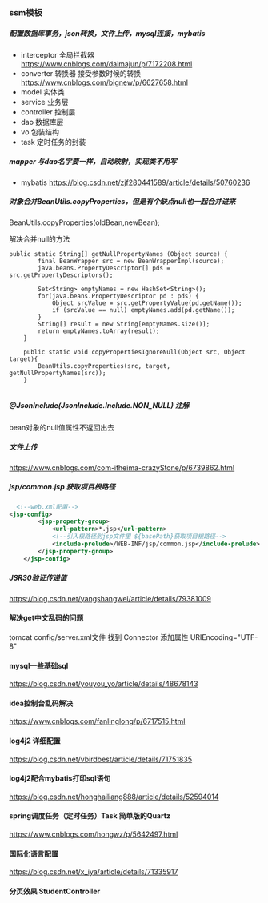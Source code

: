 ### ssm模板

##### 配置数据库事务，json转换，文件上传，mysql连接，mybatis

* interceptor 全局拦截器  https://www.cnblogs.com/daimajun/p/7172208.html
* converter 转换器 接受参数时候的转换  https://www.cnblogs.com/bignew/p/6627658.html
* model 实体类
* service 业务层
* controller 控制层
* dao 数据库层
* vo 包装结构
* task 定时任务的封装

##### mapper 与dao名字要一样，自动映射，实现类不用写
* mybatis  https://blog.csdn.net/zjf280441589/article/details/50760236


##### 对象合并BeanUtils.copyProperties，但是有个缺点null也一起合并进来
BeanUtils.copyProperties(oldBean,newBean);

解决合并null的方法
```
public static String[] getNullPropertyNames (Object source) {
        final BeanWrapper src = new BeanWrapperImpl(source);
        java.beans.PropertyDescriptor[] pds = src.getPropertyDescriptors();

        Set<String> emptyNames = new HashSet<String>();
        for(java.beans.PropertyDescriptor pd : pds) {
            Object srcValue = src.getPropertyValue(pd.getName());
            if (srcValue == null) emptyNames.add(pd.getName());
        }
        String[] result = new String[emptyNames.size()];
        return emptyNames.toArray(result);
    }

    public static void copyPropertiesIgnoreNull(Object src, Object target){
        BeanUtils.copyProperties(src, target, getNullPropertyNames(src));
    }
    
```


##### @JsonInclude(JsonInclude.Include.NON_NULL) 注解
bean对象的null值属性不返回出去

##### 文件上传 
https://www.cnblogs.com/com-itheima-crazyStone/p/6739862.html

##### jsp/common.jsp 获取项目根路径

```xml
  <!--web.xml配置-->
<jsp-config>
        <jsp-property-group>
            <url-pattern>*.jsp</url-pattern>
            <!--引入根路径到jsp文件里 ${basePath}获取项目根路径-->
            <include-prelude>/WEB-INF/jsp/common.jsp</include-prelude>
        </jsp-property-group>
    </jsp-config>
```

##### JSR30验证传递值  
https://blog.csdn.net/yangshangwei/article/details/79381009

#### 解决get中文乱码的问题
tomcat config/server.xml文件 找到 Connector 添加属性 URIEncoding="UTF-8"

#### mysql一些基础sql
https://blog.csdn.net/youyou_yo/article/details/48678143

#### idea控制台乱码解决 
https://www.cnblogs.com/fanlinglong/p/6717515.html

#### log4j2 详细配置
https://blog.csdn.net/vbirdbest/article/details/71751835

#### log4j2配合mybatis打印sql语句
https://blog.csdn.net/honghailiang888/article/details/52594014

#### spring调度任务（定时任务）Task 简单版的Quartz
https://www.cnblogs.com/hongwz/p/5642497.html

#### 国际化语言配置
https://blog.csdn.net/x_iya/article/details/71335917

#### 分页效果 StudentController
